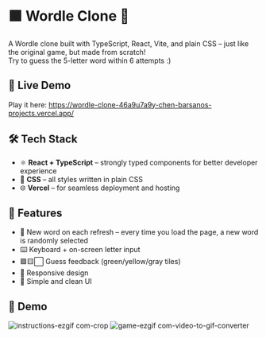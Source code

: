 # 🟩 Wordle Clone 🎉

A Wordle clone built with TypeScript, React, Vite, and plain CSS – just like the original game, but made from scratch! <br> Try to guess the 5-letter word within 6 attempts :)
## 🚀 Live Demo

Play it here: https://wordle-clone-46a9u7a9y-chen-barsanos-projects.vercel.app/

## 🛠️ Tech Stack

- ⚛️ **React + TypeScript** – strongly typed components for better developer experience
- 🎨 **CSS** – all styles written in plain CSS
- 🌐 **Vercel** – for seamless deployment and hosting

## 🧩 Features

- 🎯 New word on each refresh – every time you load the page, a new word is randomly selected
- ⌨️ Keyboard + on-screen letter input
- 🟩🟨⬜ Guess feedback (green/yellow/gray tiles)
- 📱 Responsive design
- 🧼 Simple and clean UI

## 📸 Demo
![instructions-ezgif com-crop](https://github.com/user-attachments/assets/bd2f2dac-e769-4376-aebb-1ea12492fec5)
![game-ezgif com-video-to-gif-converter](https://github.com/user-attachments/assets/a6ea6857-3bb0-434d-ac35-f374271286c0)


